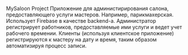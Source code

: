 MySaloon Project
Приложение для администирирования салона, предоставляющего услуги мастеров. Например, парикмахерская.
Использует Firebase в качестве backend-а.
Администратор регистрирует работников, предоставляемые ими услуги и ведет учет рабочего времении.
Клиенты (используя клиентское приложение) регистрируются к мастеру на дату и время, таким образом автоматизируя процесс записи.